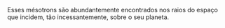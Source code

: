 ﻿Esses mésotrons são abundantemente encontrados nos raios do espaço que incidem, tão incessantemente, sobre o seu planeta.